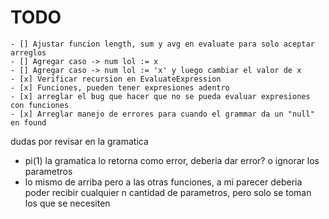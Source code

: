 # TODO
    - [] Ajustar funcion length, sum y avg en evaluate para solo aceptar arreglos
    - [] Agregar caso -> num lol := x
    - [] Agregar caso -> num lol := 'x' y luego cambiar el valor de x
    - [x] Verificar recursion en EvaluateExpression
    - [x] Funciones, pueden tener expresiones adentro
    - [x] arreglar el bug que hacer que no se pueda evaluar expresiones con funciones
    - [x] Arreglar manejo de errores para cuando el grammar da un "null" en found

dudas por revisar en la gramatica
- pi(1) la gramatica lo retorna como error, deberia dar error? o ignorar los parametros
- lo mismo de arriba pero a las otras funciones, a mi parecer deberia poder recibir cualquier n cantidad de parametros, pero solo se toman los que se necesiten
